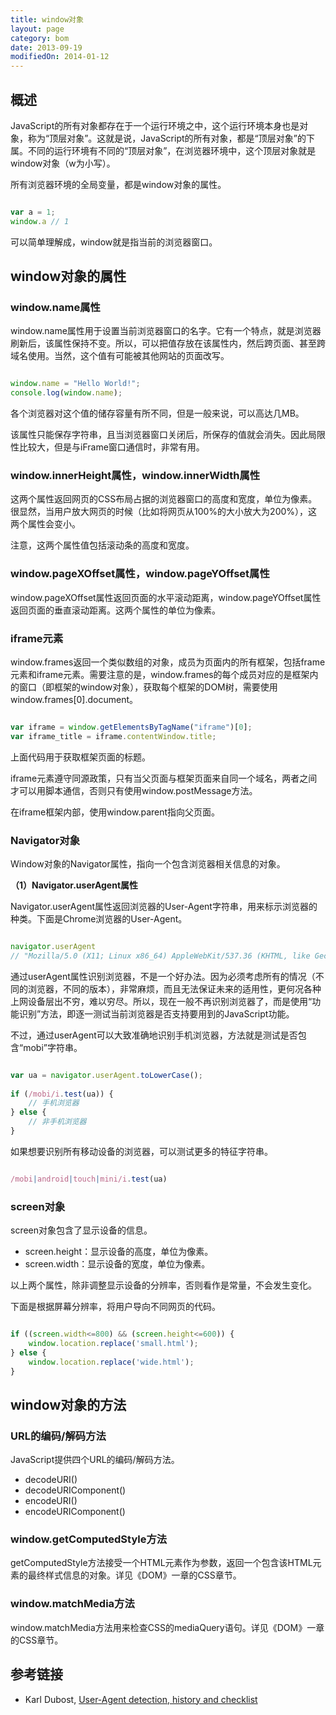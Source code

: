 ```yaml
---
title: window对象
layout: page
category: bom
date: 2013-09-19
modifiedOn: 2014-01-12
---
```


## 概述

JavaScript的所有对象都存在于一个运行环境之中，这个运行环境本身也是对象，称为“顶层对象”。这就是说，JavaScript的所有对象，都是“顶层对象”的下属。不同的运行环境有不同的“顶层对象”，在浏览器环境中，这个顶层对象就是window对象（w为小写）。

所有浏览器环境的全局变量，都是window对象的属性。

```javascript

var a = 1;
window.a // 1

```

可以简单理解成，window就是指当前的浏览器窗口。

## window对象的属性

### window.name属性

window.name属性用于设置当前浏览器窗口的名字。它有一个特点，就是浏览器刷新后，该属性保持不变。所以，可以把值存放在该属性内，然后跨页面、甚至跨域名使用。当然，这个值有可能被其他网站的页面改写。

```javascript

window.name = "Hello World!";
console.log(window.name);

```

各个浏览器对这个值的储存容量有所不同，但是一般来说，可以高达几MB。

该属性只能保存字符串，且当浏览器窗口关闭后，所保存的值就会消失。因此局限性比较大，但是与iFrame窗口通信时，非常有用。

### window.innerHeight属性，window.innerWidth属性

这两个属性返回网页的CSS布局占据的浏览器窗口的高度和宽度，单位为像素。很显然，当用户放大网页的时候（比如将网页从100%的大小放大为200%），这两个属性会变小。

注意，这两个属性值包括滚动条的高度和宽度。

### window.pageXOffset属性，window.pageYOffset属性

window.pageXOffset属性返回页面的水平滚动距离，window.pageYOffset属性返回页面的垂直滚动距离。这两个属性的单位为像素。

### iframe元素

window.frames返回一个类似数组的对象，成员为页面内的所有框架，包括frame元素和iframe元素。需要注意的是，window.frames的每个成员对应的是框架内的窗口（即框架的window对象），获取每个框架的DOM树，需要使用window.frames[0].document。

```javascript

var iframe = window.getElementsByTagName("iframe")[0];
var iframe_title = iframe.contentWindow.title;

```

上面代码用于获取框架页面的标题。

iframe元素遵守同源政策，只有当父页面与框架页面来自同一个域名，两者之间才可以用脚本通信，否则只有使用window.postMessage方法。

在iframe框架内部，使用window.parent指向父页面。

### Navigator对象

Window对象的Navigator属性，指向一个包含浏览器相关信息的对象。

**（1）Navigator.userAgent属性**

Navigator.userAgent属性返回浏览器的User-Agent字符串，用来标示浏览器的种类。下面是Chrome浏览器的User-Agent。

```javascript

navigator.userAgent
// "Mozilla/5.0 (X11; Linux x86_64) AppleWebKit/537.36 (KHTML, like Gecko) Chrome/29.0.1547.57 Safari/537.36"

```

通过userAgent属性识别浏览器，不是一个好办法。因为必须考虑所有的情况（不同的浏览器，不同的版本），非常麻烦，而且无法保证未来的适用性，更何况各种上网设备层出不穷，难以穷尽。所以，现在一般不再识别浏览器了，而是使用“功能识别”方法，即逐一测试当前浏览器是否支持要用到的JavaScript功能。

不过，通过userAgent可以大致准确地识别手机浏览器，方法就是测试是否包含“mobi”字符串。

```javascript

var ua = navigator.userAgent.toLowerCase();
 
if (/mobi/i.test(ua)) {
    // 手机浏览器
} else {
    // 非手机浏览器
}

```

如果想要识别所有移动设备的浏览器，可以测试更多的特征字符串。

```javascript

/mobi|android|touch|mini/i.test(ua)

```

### screen对象

screen对象包含了显示设备的信息。

- screen.height：显示设备的高度，单位为像素。
- screen.width：显示设备的宽度，单位为像素。

以上两个属性，除非调整显示设备的分辨率，否则看作是常量，不会发生变化。

下面是根据屏幕分辨率，将用户导向不同网页的代码。

```javascript

if ((screen.width<=800) && (screen.height<=600)) {
	window.location.replace('small.html');
} else {
	window.location.replace('wide.html');
}

```

## window对象的方法

### URL的编码/解码方法

JavaScript提供四个URL的编码/解码方法。

- decodeURI()
- decodeURIComponent()
- encodeURI()
- encodeURIComponent()

### window.getComputedStyle方法

getComputedStyle方法接受一个HTML元素作为参数，返回一个包含该HTML元素的最终样式信息的对象。详见《DOM》一章的CSS章节。

### window.matchMedia方法

window.matchMedia方法用来检查CSS的mediaQuery语句。详见《DOM》一章的CSS章节。

## 参考链接

- Karl Dubost, [User-Agent detection, history and checklist](https://hacks.mozilla.org/2013/09/user-agent-detection-history-and-checklist/)
